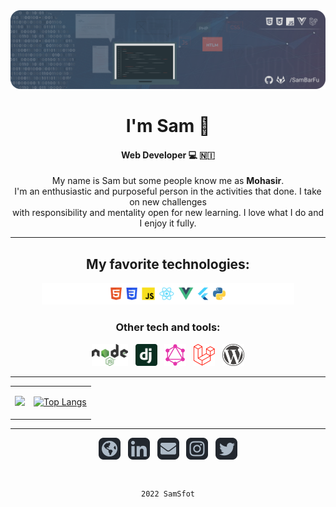 <img styles="displary: inline-block" src="https://github.com/SamBarFu/SamBarFu/blob/main/bannerRounded.png"/>

<div align="center">
  
# I'm Sam :llama:
  
<!-- ![](https://komarev.com/ghpvc/?username=SamBarFu&color=79b8ff) -->
  
#### Web Developer :computer: :nicaragua:
  
My name is Sam but some people know me as <strong>Mohasir</strong>. <br> I'm an enthusiastic and purposeful person in the activities that done. I take on new challenges <br> with responsibility and mentality open for new learning. I love what I do and I enjoy it fully.

</div>

---

<div align="center">

## My favorite technologies:

<img width="80%" src="https://github.com/SamBarFu/SamBarFu/blob/main/icons/favoritesTech.png" alt="html">

<!-- <div aling="center">
  
<img height="35px" src="https://github.com/SamBarFu/SamBarFu/blob/main/icons/css.png" alt="css">
&nbsp; 
<img height="35px" src="https://github.com/SamBarFu/SamBarFu/blob/main/icons/html.svg" alt="html">
&nbsp;
<img height="35px" src="https://github.com/SamBarFu/SamBarFu/blob/main/icons/javascript.png" alt="javascript"> 
&nbsp;
<img height="35px" src="https://github.com/SamBarFu/SamBarFu/blob/main/icons/react.png" alt="reactjs"> 
&nbsp;
<img height="35px" src="https://github.com/SamBarFu/SamBarFu/blob/main/icons/vue.png" alt="vuejs"> 
&nbsp;
<img height="35px" src="https://github.com/SamBarFu/SamBarFu/blob/main/icons/flutter.svg" alt="flutter"> 
&nbsp;
<img height="35px" src="https://github.com/SamBarFu/SamBarFu/blob/main/icons/python.png" alt="python"> 

</div> -->

### Other tech and tools:

<div aling="center">

<img height="35px" src="https://github.com/SamBarFu/SamBarFu/blob/main/icons/node.png" alt="node">
&nbsp;
<img height="35px" src="https://github.com/SamBarFu/SamBarFu/blob/main/icons/django.png" alt="django">
&nbsp;
<img height="35px" src="https://github.com/SamBarFu/SamBarFu/blob/main/icons/graphql.png" alt="graphql"> 
&nbsp;
<img height="35px" src="https://github.com/SamBarFu/SamBarFu/blob/main/icons/laravel.png" alt="laravel">
&nbsp;
<img height="35px" src="https://github.com/SamBarFu/SamBarFu/blob/main/icons/wordpress.png" alt="wordpress">

</div>
</div>

---

<table style="margin: 0 !important">
<tr>
<td align="middle">
      
![](https://github-readme-stats.vercel.app/api?username=SamBarFu&show_icons=true&theme=tokyonight&hide_title=true)
      
</td>
<td align="middle">
      
[![Top Langs](https://github-readme-stats.vercel.app/api/top-langs/?username=SamBarFu&hide=java&layout=compact&theme=tokyonight)](https://github.com/anuraghazra/github-readme-stats)
 
<!-- </td>
<td width="30%">
  
[![GitHub Streak](https://github-readme-streak-stats.herokuapp.com/?user=SamBarFu&theme=dark)](https://git.io/streak-stats)
  
</td> -->

</tr>
</table>

---

<div align="center">
<div>

<a href="https://mohasir.com"><img align="center" alt="Mohasir Web" height="35px" src="https://github.com/SamBarFu/SamBarFu/blob/main/icons/web.png" /></a>
&nbsp;
<a href="https://www.linkedin.com/in/samuel-barberena/"><img align="center" alt="SamBarFu | LinkedIn" height="35px" src="https://github.com/SamBarFu/SamBarFu/blob/main/icons/linkedin.png" /></a>
&nbsp;
<a href="mailto:sambarberena@gmail.com"><img align="center" alt="SamBarFu | Email" height="35px" src="https://github.com/SamBarFu/SamBarFu/blob/main/icons/mail.png" /></a>
&nbsp;
<a href="https://www.instagram.com/mohasirdev/"><img align="center" alt="SamBarFu | Instagram" height="35px" src="https://github.com/SamBarFu/SamBarFu/blob/main/icons/instagram.png" /></a>
&nbsp;
<a href="https://twitter.com/SamBarFu"><img align="center" alt="SamBarFu | Twitter" height="35px" src="https://github.com/SamBarFu/SamBarFu/blob/main/icons/twitter.png" /></a>
  
</div>

<br>
  
`2022 SamSfot`
  
</div>